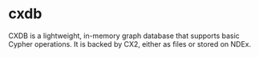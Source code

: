 # cxdb
CXDB is a lightweight, in-memory graph database that supports basic Cypher operations. It is backed by CX2, either as files or stored on NDEx.


